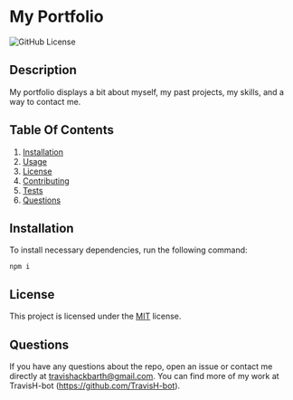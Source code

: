 # My Portfolio

![GitHub License](https://img.shields.io/badge/license-MIT-green.svg)

## Description

My portfolio displays a bit about myself, my past projects, my skills, and a way to contact me.

## Table Of Contents

1. [Installation](#installation)
2. [Usage](#usage)
3. [License](#license)
4. [Contributing](#contributing)
5. [Tests](#tests)
6. [Questions](#questions)

## Installation

To install necessary dependencies, run the following command:

```
npm i
```

## License

This project is licensed under the [MIT](https://choosealicense.com/licenses/mit/) license.

## Questions

If you have any questions about the repo, open an issue or contact me directly at travishackbarth@gmail.com. You can find more of my work at TravisH-bot (https://github.com/TravisH-bot).

